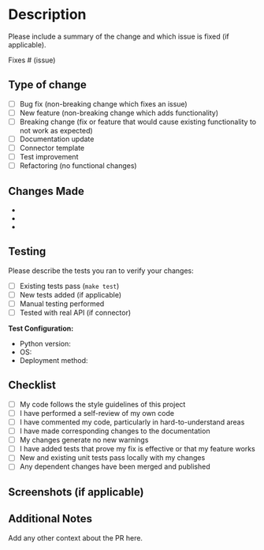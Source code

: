 # Description

Please include a summary of the change and which issue is fixed (if applicable).

Fixes # (issue)

## Type of change

- [ ] Bug fix (non-breaking change which fixes an issue)
- [ ] New feature (non-breaking change which adds functionality)
- [ ] Breaking change (fix or feature that would cause existing functionality to not work as expected)
- [ ] Documentation update
- [ ] Connector template
- [ ] Test improvement
- [ ] Refactoring (no functional changes)

## Changes Made

- 
- 
- 

## Testing

Please describe the tests you ran to verify your changes:

- [ ] Existing tests pass (`make test`)
- [ ] New tests added (if applicable)
- [ ] Manual testing performed
- [ ] Tested with real API (if connector)

**Test Configuration:**
* Python version:
* OS:
* Deployment method:

## Checklist

- [ ] My code follows the style guidelines of this project
- [ ] I have performed a self-review of my own code
- [ ] I have commented my code, particularly in hard-to-understand areas
- [ ] I have made corresponding changes to the documentation
- [ ] My changes generate no new warnings
- [ ] I have added tests that prove my fix is effective or that my feature works
- [ ] New and existing unit tests pass locally with my changes
- [ ] Any dependent changes have been merged and published

## Screenshots (if applicable)

## Additional Notes

Add any other context about the PR here.

